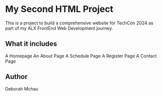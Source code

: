 # My Second HTML Project
This is a project to build a comprehensive website for TechCon 2024 as part of my ALX FrontEnd Web Development journey.

## What it includes
A Homepage
An About Page
A Schedule Page
A Register Page
A Contact Page

## Author
Deborah Mchau
